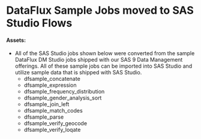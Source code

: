 # DataFlux Sample Jobs moved to SAS Studio Flows

#### Assets:

- All of the SAS Studio jobs shown below were converted from the sample DataFlux DM Studio jobs shipped with our SAS 9 Data Management offerings.  All of these sample jobs can be imported into SAS Studio and utilize sample data that is shipped with SAS Studio.
  - dfsample_concatenate
  - dfsample_expression
  - dfsample_frequency_distribution
  - dfsample_gender_analysis_sort
  - dfsample_join_left
  - dfsample_match_codes
  - dfsample_parse
  - dfsample_verify_geocode
  - dfsample_verify_loqate
